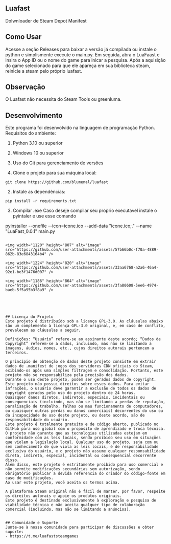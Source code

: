 ## Luafast
Dolwnloader de Steam Depot Manifest

## Como Usar
Acesse a seção Releases para baixar a versão já compilada ou  instale o python e simplismente execute o main.py. 
Em seguida, abra o LuaFaast e insira o App ID ou o nome do game para inicar a pesquisa.
Após a aquisição do game selecionado para que ele apareça em sua biblioteca steam, reinicie a steam pelo próprio luafast.

## Observação
O Luafast não necessita do Steam Tools ou greenluma.

## Desenvolvimento
Este programa foi desenvolvido na linguagem de programação Python.  
Requisitos do ambiente:  
1. Python 3.10 ou superior  
2. Windows 10 ou superior  
3. Uso do Git para gerenciamento de versões  

1. Clone o projeto para sua máquina local:

```
git clone https://github.com/blumenal/luafast
```

2. Instale as dependências:

```
pip install -r requirements.txt
```

3. Compilar .exe
   Caso deseje compilar seu proprio executavel instale o pyintaler e use esse comando
   
  pyinstaller --onefile --icon=icone.ico --add-data "icone.ico;." --name "LuaFast_0.0.1" main.py
```

<img width="1120" height="807" alt="image" src="https://github.com/user-attachments/assets/57b66b0c-f70a-4889-862b-83e6843164b4" />

<img width="1224" height="820" alt="image" src="https://github.com/user-attachments/assets/33aa6768-a2a6-46a4-92e1-be3f1476d007" />

<img width="1186" height="864" alt="image" src="https://github.com/user-attachments/assets/3fa80608-5ee6-4974-baeb-5f5a95b3f8a9" />





## Licença do Projeto
Este projeto é distribuído sob a licença GPL-3.0. As cláusulas abaixo são um complemento à licença GPL-3.0 original, e, em caso de conflito, prevalecem as cláusulas a seguir.

Definições: “Usuário” refere-se ao assinante deste acordo; “Dados de Copyright” referem-se a dados, incluindo, mas não se limitando a imagens, áudios, nomes, etc., cujos direitos autorais pertencem a terceiros.

O princípio de obtenção de dados deste projeto consiste em extrair dados de .manifest de jogos dos servidores CDN oficiais do Steam, exibindo-os após uma simples filtragem e consolidação. Portanto, este projeto não se responsabiliza pela precisão dos dados.  
Durante o uso deste projeto, podem ser gerados dados de copyright. Este projeto não possui direitos sobre esses dados. Para evitar infrações, o usuário deve garantir a exclusão de todos os dados de copyright gerados pelo uso do projeto dentro de 24 horas.  
Quaisquer danos diretos, indiretos, especiais, incidentais ou consequenciais (incluindo, mas não se limitando a perdas de reputação, paralisação de trabalho, falhas ou mau funcionamento de computadores, ou quaisquer outras perdas ou danos comerciais) decorrentes do uso ou da incapacidade de uso deste projeto, ou deste acordo, são de responsabilidade do usuário.  
Este projeto é totalmente gratuito e de código aberto, publicado no GitHub para uso global com o propósito de aprendizado e troca técnica. O projeto não garante que as tecnologias utilizadas estejam em conformidade com as leis locais, sendo proibido seu uso em situações que violem a legislação local. Qualquer uso do projeto, seja com ou sem conhecimento de que viola as leis locais, é de responsabilidade exclusiva do usuário, e o projeto não assume qualquer responsabilidade direta, indireta, especial, incidental ou consequencial decorrente disso.  
Além disso, este projeto é estritamente proibido para uso comercial e não permite modificações secundárias sem autorização, sendo obrigatório publicar a devida referencia do criador do código-fonte em caso de modificações.  
Ao usar este projeto, você aceita os termos acima.

A plataforma Steam original não é fácil de manter, por favor, respeite os direitos autorais e apoie os produtos originais.  
Este projeto é destinado exclusivamente à exploração e pesquisa de viabilidade técnica e não aceita qualquer tipo de colaboração comercial (incluindo, mas não se limitando a anúncios).


## Comunidade e Suporte
Junte-se à nossa comunidade para participar de discussões e obter suporte:  
- https://t.me/luafaststeamgames
